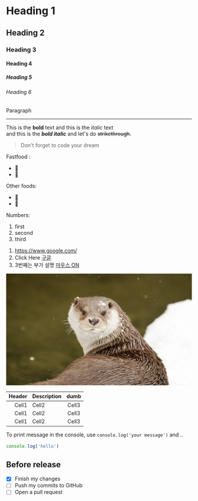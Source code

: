 <!-- Heading -->
# Heading 1
## Heading 2
### Heading 3
#### Heading 4
##### Heading 5
###### Heading 6
Paragraph

<!-- 줄 추가하기 -->
___

<!-- Text attributes -->
This is the **bold** text and this is the *italic* text  
and this is the ***bold italic*** and let's do ~~strikethrough~~.

<!-- Quote -->
> Don't forget to code your dream 

<!-- Bullet list -->
Fastfood :
* 🍔
* 🍕

Other foods:
- 🍟
- 🌭

<!-- Numbered list -->
Numbers:
1. first
2. second
3. third

<!-- Link -->
1. <https://www.google.com/>
2. Click Here [구글](https://www.google.com/)
3. 3번째는 부가 설명 [마우스 ON](https://www.google.com/, "말풍선 형태로 부가 설명이 나타납니다.")

<!-- Image -->
![수달 -> 대체 텍스](./쓸까.jpg)


<!-- Table -->
|Header|Description|dumb|
|--:|:--|:--:|
|Cell1|Cell2|Cell3|
|Cell1|Cell2|Cell3|
|Cell1|Cell2|Cell3|

<!-- Code -->
To print message in the console, use `console.log('your message')` and ..

```ts
console.log('hello')
```

## Before release
- [x] Finish my changes
- [ ] Push my commits to GitHub
- [ ] Open a pull request
